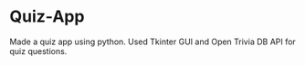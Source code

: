 # Quiz-App
Made a quiz app using python. Used Tkinter GUI and Open Trivia DB API for quiz questions.
